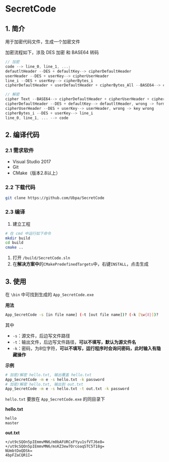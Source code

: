 # SecretCode

## 1. 简介

用于加密代码文件，生成一个加密文件

加密流程如下，涉及 DES 加密 和 BASE64 转码

```c
// 加密
code --> line_0, line_1, ...;
defautltHeader --DES + defaultKey--> cipherDefaultHeader
userHeader --DES + userKey--> cipherUserHeader
line_i --DES + userKey--> cipherBytes_i
cipherDefaultHeader + userDefaultHeader + cipherBytes_All --BASE64--> cipher Text

// 解密
cipher Text --BASE64--> cipherDefaultHeader + cipherUserHeader + cipherBytes_All
cipherDefaultHeader --DES + defaultKey--> defautltHeader, wrong -> format error
cipherUserHeader --DES + userKey--> userHeader, wrong -> key wrong
cipherBytes_i --DES + userKey--> line_i
line_0, line_1, ... --> code
```

## 2. 编译代码

### 2.1 需求软件

- Visual Studio 2017
- Git
- CMake（版本2.8以上）

### 2.2 下载代码

```bash
git clone https://github.com/Ubpa/SecretCode
```

### 2.3 编译

1. 建立工程

```bash
# 在 cmd 中运行如下命令
mkdir build
cd build
cmake ..
```

1. 打开 `/build/SecretCode.sln`
2. 在**解决方案中**的`CMakePredefinedTargets`中，右键`INSTALL`，点击生成

## 3. 使用

在 `\bin` 中可找到生成的 `App_SecretCode.exe`

**用法**

```bash
App_SecretCode -s [in file name] (-t [out file name])? (-k [\w{8}])?
```

其中

- `-s`：源文件，后边写文件路径 
- `-t`：输出文件，后边写文件路径，**可以不填写，默认为源文件名**
- `-k`：密码，为8位字符，**可以不填写，运行程序时会询问密码，此时输入有隐藏操作**

**示例**

```bash
# 加密/解密 hello.txt, 输出覆盖 hello.txt
App_SecretCode -m e -s hello.txt -k password
# 加密/解密 hello.txt, 输出到 out.txt
App_SecretCode -m e -s hello.txt -t out.txt -k password
```

`hello.txt` 要放在 `App_SecretCode.exe` 的同目录下

**hello.txt**

```c
hello
master
```

**out.txt**

```
+/ut9cSQOn5pIEmmvMN6/m0bAFURCxFYyu1sfVTJ6e8=
+/ut9cSQOn5pIEmmvMN6/msKZ3ew7OrcoaqSTC5T18g=
NUmbtDoQDSk=
4bpFZaCQR1I=

```

